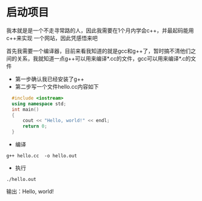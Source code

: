 # 启动项目

我本就是是一个不走寻常路的人，因此我需要在1个月内学会c++，并最起码能用c++来实现 一个网站，因此凭感悟来吧

首先我需要一个编译器，目前来看我知道的就是gcc和g++了，暂时搞不清他们之间的关系，我就知道一点g++可以用来编译*.cc的文件，gcc可以用来编译*.c的文件

* 第一步确认我已经安装了g++
* 第二步写一个文件hello.cc内容如下

```c++
  #include <iostream>
  using namespace std;
  int main()
  {
      cout << "Hello, world!" << endl;
      return 0;
  }
```

* 编译

```shell
g++ hello.cc  -o hello.out
```

* 执行

```shell
./hello.out
```

输出：Hello, world!